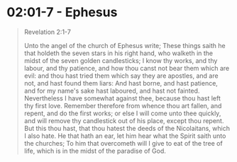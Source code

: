 # 02:01-7 - Ephesus

> Revelation 2:1-7
> 
> Unto the angel of the church of Ephesus write; These things saith he that holdeth the seven stars in his right hand, who walketh in the midst of the seven golden candlesticks; I know thy works, and thy labour, and thy patience, and how thou canst not bear them which are evil: and thou hast tried them which say they are apostles, and are not, and hast found them liars: And hast borne, and hast patience, and for my name's sake hast laboured, and hast not fainted. Nevertheless I have somewhat against thee, because thou hast left thy first love. Remember therefore from whence thou art fallen, and repent, and do the first works; or else I will come unto thee quickly, and will remove thy candlestick out of his place, except thou repent. But this thou hast, that thou hatest the deeds of the Nicolaitans, which I also hate.
He that hath an ear, let him hear what the Spirit saith unto the churches; To him that overcometh will I give to eat of the tree of life, which is in the midst of the paradise of God.
